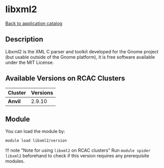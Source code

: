 # libxml2

[Back to application catalog](../app_catalog.md)

## Description
Libxml2 is the XML C parser and toolkit developed for the Gnome project (but usable outside of the Gnome platform), it is free software available under the MIT License.

## Available Versions on RCAC Clusters
|Cluster|Versions|
|---|---|
|**Anvil**|2.9.10|

## Module
You can load the module by:

```bash
module load libxml2/version
```

!!! note "Note for using `libxml2` on RCAC clusters"
    Run `module spider libxml2` beforehand to check if this version requires any prerequisite modules.
